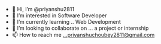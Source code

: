 - 👋 Hi, I’m @priyanshu2811
- 👀 I’m interested in Software Developer
- 🌱 I’m currently learning .. Web Development
- 💞️ I’m looking to collaborate on ... a project or internship
- 📫 How to reach me ...priyanshuchoubey2811@gmail.com

<!---
priyanshu2811/priyanshu2811 is a ✨ special ✨ repository because its `README.md` (this file) appears on your GitHub profile.
You can click the Preview link to take a look at your changes.
--->
